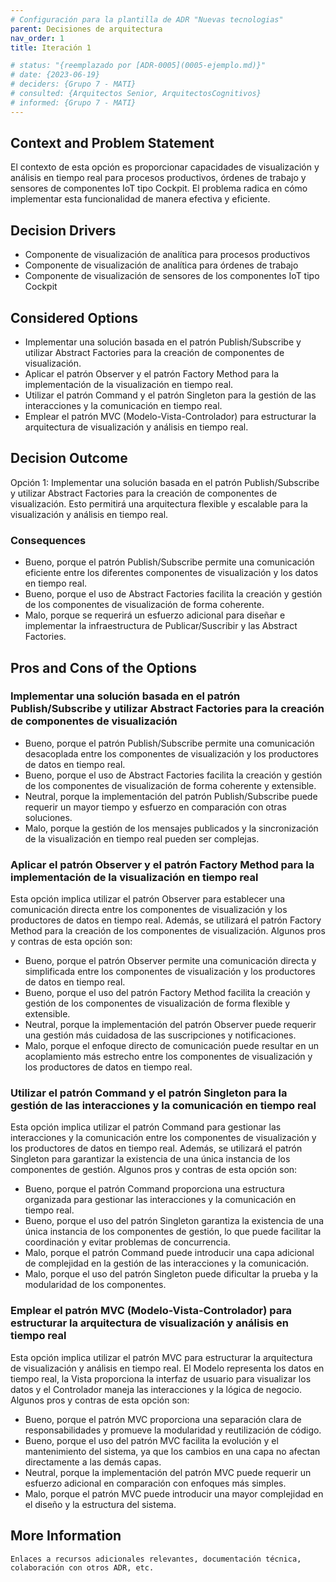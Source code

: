 ```yaml
---
# Configuración para la plantilla de ADR "Nuevas tecnologias"
parent: Decisiones de arquitectura
nav_order: 1
title: Iteración 1

# status: "{reemplazado por [ADR-0005](0005-ejemplo.md)}"
# date: {2023-06-19}
# deciders: {Grupo 7 - MATI}
# consulted: {Arquitectos Senior, ArquitectosCognitivos}
# informed: {Grupo 7 - MATI}
---
```


## Context and Problem Statement

El contexto de esta opción es proporcionar capacidades de visualización y análisis en tiempo real para procesos productivos, órdenes de trabajo y sensores de componentes IoT tipo Cockpit. El problema radica en cómo implementar esta funcionalidad de manera efectiva y eficiente.

## Decision Drivers

* Componente de visualización de analítica para procesos productivos
* Componente de visualización de analítica para órdenes de trabajo
* Componente de visualización de sensores de los componentes IoT tipo Cockpit

## Considered Options

* Implementar una solución basada en el patrón Publish/Subscribe y utilizar Abstract Factories para la creación de componentes de visualización.
* Aplicar el patrón Observer y el patrón Factory Method para la implementación de la visualización en tiempo real.
* Utilizar el patrón Command y el patrón Singleton para la gestión de las interacciones y la comunicación en tiempo real.
* Emplear el patrón MVC (Modelo-Vista-Controlador) para estructurar la arquitectura de visualización y análisis en tiempo real.

## Decision Outcome

Opción 1: Implementar una solución basada en el patrón Publish/Subscribe y utilizar Abstract Factories para la creación de componentes de visualización. Esto permitirá una arquitectura flexible y escalable para la visualización y análisis en tiempo real.

### Consequences

* Bueno, porque el patrón Publish/Subscribe permite una comunicación eficiente entre los diferentes componentes de visualización y los datos en tiempo real.
* Bueno, porque el uso de Abstract Factories facilita la creación y gestión de los componentes de visualización de forma coherente.
* Malo, porque se requerirá un esfuerzo adicional para diseñar e implementar la infraestructura de Publicar/Suscribir y las Abstract Factories.

## Pros and Cons of the Options

### Implementar una solución basada en el patrón Publish/Subscribe y utilizar Abstract Factories para la creación de componentes de visualización

* Bueno, porque el patrón Publish/Subscribe permite una comunicación desacoplada entre los componentes de visualización y los productores de datos en tiempo real.
* Bueno, porque el uso de Abstract Factories facilita la creación y gestión de los componentes de visualización de forma coherente y extensible.
* Neutral, porque la implementación del patrón Publish/Subscribe puede requerir un mayor tiempo y esfuerzo en comparación con otras soluciones.
* Malo, porque la gestión de los mensajes publicados y la sincronización de la visualización en tiempo real pueden ser complejas.

### Aplicar el patrón Observer y el patrón Factory Method para la implementación de la visualización en tiempo real

Esta opción implica utilizar el patrón Observer para establecer una comunicación directa entre los componentes de visualización y los productores de datos en tiempo real. Además, se utilizará el patrón Factory Method para la creación de los componentes de visualización. Algunos pros y contras de esta opción son:

* Bueno, porque el patrón Observer permite una comunicación directa y simplificada entre los componentes de visualización y los productores de datos en tiempo real.
* Bueno, porque el uso del patrón Factory Method facilita la creación y gestión de los componentes de visualización de forma flexible y extensible.
* Neutral, porque la implementación del patrón Observer puede requerir una gestión más cuidadosa de las suscripciones y notificaciones.
* Malo, porque el enfoque directo de comunicación puede resultar en un acoplamiento más estrecho entre los componentes de visualización y los productores de datos en tiempo real.


### Utilizar el patrón Command y el patrón Singleton para la gestión de las interacciones y la comunicación en tiempo real

Esta opción implica utilizar el patrón Command para gestionar las interacciones y la comunicación entre los componentes de visualización y los productores de datos en tiempo real. Además, se utilizará el patrón Singleton para garantizar la existencia de una única instancia de los componentes de gestión. Algunos pros y contras de esta opción son:

* Bueno, porque el patrón Command proporciona una estructura organizada para gestionar las interacciones y la comunicación en tiempo real.
* Bueno, porque el uso del patrón Singleton garantiza la existencia de una única instancia de los componentes de gestión, lo que puede facilitar la coordinación y evitar problemas de concurrencia.
* Malo, porque el patrón Command puede introducir una capa adicional de complejidad en la gestión de las interacciones y la comunicación.
* Malo, porque el uso del patrón Singleton puede dificultar la prueba y la modularidad de los componentes.


### Emplear el patrón MVC (Modelo-Vista-Controlador) para estructurar la arquitectura de visualización y análisis en tiempo real

Esta opción implica utilizar el patrón MVC para estructurar la arquitectura de visualización y análisis en tiempo real. El Modelo representa los datos en tiempo real, la Vista proporciona la interfaz de usuario para visualizar los datos y el Controlador maneja las interacciones y la lógica de negocio. Algunos pros y contras de esta opción son:

* Bueno, porque el patrón MVC proporciona una separación clara de responsabilidades y promueve la modularidad y reutilización de código.
* Bueno, porque el uso del patrón MVC facilita la evolución y el mantenimiento del sistema, ya que los cambios en una capa no afectan directamente a las demás capas.
* Neutral, porque la implementación del patrón MVC puede requerir un esfuerzo adicional en comparación con enfoques más simples.
* Malo, porque el patrón MVC puede introducir una mayor complejidad en el diseño y la estructura del sistema.

## More Information

    Enlaces a recursos adicionales relevantes, documentación técnica, colaboración con otros ADR, etc.

